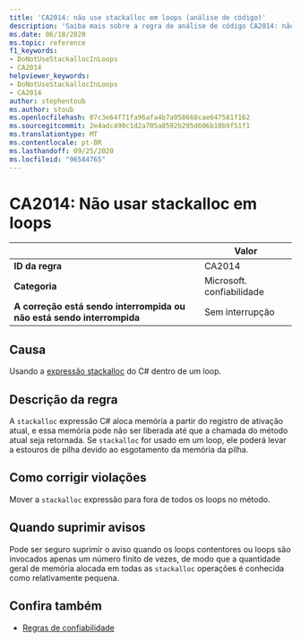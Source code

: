 ```yaml
---
title: 'CA2014: não use stackalloc em loops (análise de código)'
description: 'Saiba mais sobre a regra de análise de código CA2014: não use stackalloc em loops'
ms.date: 06/18/2020
ms.topic: reference
f1_keywords:
- DoNotUseStackallocInLoops
- CA2014
helpviewer_keywords:
- DoNotUseStackallocInLoops
- CA2014
author: stephentoub
ms.author: stoub
ms.openlocfilehash: 07c3e64f71fa96afa4b7a058668cae647581f162
ms.sourcegitcommit: 2e4adc490c1d2a705a0592b295d606b10b9f51f1
ms.translationtype: MT
ms.contentlocale: pt-BR
ms.lasthandoff: 09/25/2020
ms.locfileid: "96584765"
---
```

# <a name="ca2014-do-not-use-stackalloc-in-loops"></a>CA2014: Não usar stackalloc em loops

| | Valor |
|-|-|
| **ID da regra** |CA2014|
| **Categoria** |Microsoft. confiabilidade|
| **A correção está sendo interrompida ou não está sendo interrompida** |Sem interrupção|

## <a name="cause"></a>Causa

Usando a [expressão stackalloc](../../../csharp/language-reference/operators/stackalloc.md) do C# dentro de um loop.

## <a name="rule-description"></a>Descrição da regra

A `stackalloc` expressão C# aloca memória a partir do registro de ativação atual, e essa memória pode não ser liberada até que a chamada do método atual seja retornada. Se `stackalloc` for usado em um loop, ele poderá levar a estouros de pilha devido ao esgotamento da memória da pilha.

## <a name="how-to-fix-violations"></a>Como corrigir violações

Mover a `stackalloc` expressão para fora de todos os loops no método.

## <a name="when-to-suppress-warnings"></a>Quando suprimir avisos

Pode ser seguro suprimir o aviso quando os loops contentores ou loops são invocados apenas um número finito de vezes, de modo que a quantidade geral de memória alocada em todas as `stackalloc` operações é conhecida como relativamente pequena.

## <a name="see-also"></a>Confira também

- [Regras de confiabilidade](reliability-warnings.md)
